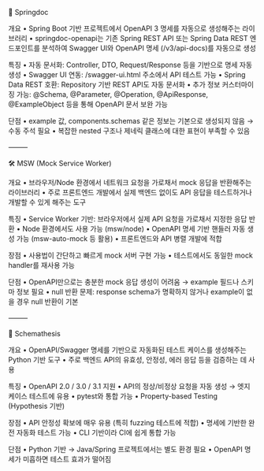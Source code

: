 📘 Springdoc

개요
	•	Spring Boot 기반 프로젝트에서 OpenAPI 3 명세를 자동으로 생성해주는 라이브러리
	•	springdoc-openapi는 기존 Spring REST API 또는 Spring Data REST 엔드포인트를 분석하여 Swagger UI와 OpenAPI 명세 (/v3/api-docs)를 자동으로 생성

특징
	•	자동 문서화: Controller, DTO, Request/Response 등을 기반으로 명세 자동 생성
	•	Swagger UI 연동: /swagger-ui.html 주소에서 API 테스트 가능
	•	Spring Data REST 호환: Repository 기반 REST API도 자동 문서화
	•	추가 정보 커스터마이징 가능: @Schema, @Parameter, @Operation, @ApiResponse, @ExampleObject 등을 통해 OpenAPI 문서 보완 가능

단점
	•	example 값, components.schemas 같은 정보는 기본으로 생성되지 않음 → 수동 주석 필요
	•	복잡한 nested 구조나 제네릭 클래스에 대한 표현이 부족할 수 있음

⸻

🛠 MSW (Mock Service Worker)

개요
	•	브라우저/Node 환경에서 네트워크 요청을 가로채서 mock 응답을 반환해주는 라이브러리
	•	주로 프론트엔드 개발에서 실제 백엔드 없이도 API 응답을 테스트하거나 개발할 수 있게 해주는 도구

특징
	•	Service Worker 기반: 브라우저에서 실제 API 요청을 가로채서 지정한 응답 반환
	•	Node 환경에서도 사용 가능 (msw/node)
	•	OpenAPI 명세 기반 핸들러 자동 생성 가능 (msw-auto-mock 등 활용)
	•	프론트엔드와 API 병렬 개발에 적합

장점
	•	사용법이 간단하고 빠르게 mock 서버 구현 가능
	•	테스트에서도 동일한 mock handler를 재사용 가능

단점
	•	OpenAPI만으로는 충분한 mock 응답 생성이 어려움 → example 필드나 스키마 정보 필요
	•	null 반환 문제: response schema가 명확하지 않거나 example이 없을 경우 null 반환이 기본

⸻

🔬 Schemathesis

개요
	•	OpenAPI/Swagger 명세를 기반으로 자동화된 테스트 케이스를 생성해주는 Python 기반 도구
	•	주로 백엔드 API의 유효성, 안정성, 에러 응답 등을 검증하는 데 사용

특징
	•	OpenAPI 2.0 / 3.0 / 3.1 지원
	•	API의 정상/비정상 요청을 자동 생성 → 엣지 케이스 테스트에 유용
	•	pytest와 통합 가능
	•	Property-based Testing (Hypothesis 기반)

장점
	•	API 안정성 확보에 매우 유용 (특히 fuzzing 테스트에 적합)
	•	명세에 기반한 완전 자동화 테스트 가능
	•	CLI 기반이라 CI에 쉽게 통합 가능

단점
	•	Python 기반 → Java/Spring 프로젝트에서는 별도 환경 필요
	•	OpenAPI 명세가 미흡하면 테스트 효과가 떨어짐